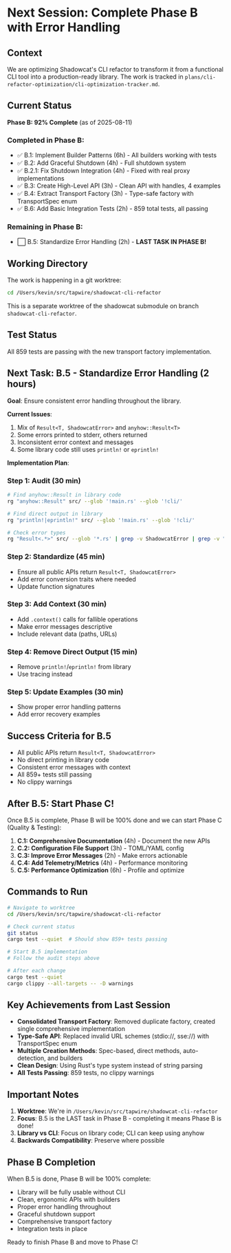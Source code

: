 # Next Session: Complete Phase B with Error Handling

## Context

We are optimizing Shadowcat's CLI refactor to transform it from a functional CLI tool into a production-ready library. The work is tracked in `plans/cli-refactor-optimization/cli-optimization-tracker.md`.

## Current Status

**Phase B: 92% Complete** (as of 2025-08-11)

### Completed in Phase B:
- ✅ B.1: Implement Builder Patterns (6h) - All builders working with tests
- ✅ B.2: Add Graceful Shutdown (4h) - Full shutdown system
- ✅ B.2.1: Fix Shutdown Integration (4h) - Fixed with real proxy implementations
- ✅ B.3: Create High-Level API (3h) - Clean API with handles, 4 examples
- ✅ B.4: Extract Transport Factory (3h) - Type-safe factory with TransportSpec enum
- ✅ B.6: Add Basic Integration Tests (2h) - 859 total tests, all passing

### Remaining in Phase B:
- ⬜ B.5: Standardize Error Handling (2h) - **LAST TASK IN PHASE B!**

## Working Directory

The work is happening in a git worktree:
```bash
cd /Users/kevin/src/tapwire/shadowcat-cli-refactor
```

This is a separate worktree of the shadowcat submodule on branch `shadowcat-cli-refactor`.

## Test Status

All 859 tests are passing with the new transport factory implementation.

## Next Task: B.5 - Standardize Error Handling (2 hours)

**Goal**: Ensure consistent error handling throughout the library.

**Current Issues**:
1. Mix of `Result<T, ShadowcatError>` and `anyhow::Result<T>`
2. Some errors printed to stderr, others returned
3. Inconsistent error context and messages
4. Some library code still uses `println!` or `eprintln!`

**Implementation Plan**:

### Step 1: Audit (30 min)
```bash
# Find anyhow::Result in library code
rg "anyhow::Result" src/ --glob '!main.rs' --glob '!cli/'

# Find direct output in library
rg "println!|eprintln!" src/ --glob '!main.rs' --glob '!cli/'

# Check error types
rg "Result<.*>" src/ --glob '*.rs' | grep -v ShadowcatError | grep -v "Result<()"
```

### Step 2: Standardize (45 min)
- Ensure all public APIs return `Result<T, ShadowcatError>`
- Add error conversion traits where needed
- Update function signatures

### Step 3: Add Context (30 min)
- Add `.context()` calls for fallible operations
- Make error messages descriptive
- Include relevant data (paths, URLs)

### Step 4: Remove Direct Output (15 min)
- Remove `println!`/`eprintln!` from library
- Use tracing instead

### Step 5: Update Examples (30 min)
- Show proper error handling patterns
- Add error recovery examples

## Success Criteria for B.5

- All public APIs return `Result<T, ShadowcatError>`
- No direct printing in library code
- Consistent error messages with context
- All 859+ tests still passing
- No clippy warnings

## After B.5: Start Phase C!

Once B.5 is complete, Phase B will be 100% done and we can start Phase C (Quality & Testing):

1. **C.1: Comprehensive Documentation** (4h) - Document the new APIs
2. **C.2: Configuration File Support** (3h) - TOML/YAML config
3. **C.3: Improve Error Messages** (2h) - Make errors actionable
4. **C.4: Add Telemetry/Metrics** (4h) - Performance monitoring
5. **C.5: Performance Optimization** (6h) - Profile and optimize

## Commands to Run

```bash
# Navigate to worktree
cd /Users/kevin/src/tapwire/shadowcat-cli-refactor

# Check current status
git status
cargo test --quiet  # Should show 859+ tests passing

# Start B.5 implementation
# Follow the audit steps above

# After each change
cargo test --quiet
cargo clippy --all-targets -- -D warnings
```

## Key Achievements from Last Session

- **Consolidated Transport Factory**: Removed duplicate factory, created single comprehensive implementation
- **Type-Safe API**: Replaced invalid URL schemes (stdio://, sse://) with TransportSpec enum
- **Multiple Creation Methods**: Spec-based, direct methods, auto-detection, and builders
- **Clean Design**: Using Rust's type system instead of string parsing
- **All Tests Passing**: 859 tests, no clippy warnings

## Important Notes

1. **Worktree**: We're in `/Users/kevin/src/tapwire/shadowcat-cli-refactor`
2. **Focus**: B.5 is the LAST task in Phase B - completing it means Phase B is done!
3. **Library vs CLI**: Focus on library code; CLI can keep using anyhow
4. **Backwards Compatibility**: Preserve where possible

## Phase B Completion

When B.5 is done, Phase B will be 100% complete:
- Library will be fully usable without CLI
- Clean, ergonomic APIs with builders
- Proper error handling throughout
- Graceful shutdown support
- Comprehensive transport factory
- Integration tests in place

Ready to finish Phase B and move to Phase C!